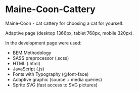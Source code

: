 # Maine-Coon-Cattery
Maine-Coon - cat cattery for choosing a cat for yourself.

Adaptive page (desktop 1366px, tablet 768px, mobile 320px).

In the development page were used:
- BEM Methodology
- SASS preprocessor (.scss)
- HTML (.html)
- JavaScript (.js)
- Fonts with Typography (@font-face)
- Adaptive graphic (source + media queries)
- Sprite SVG (fast access to SVG pictures)
